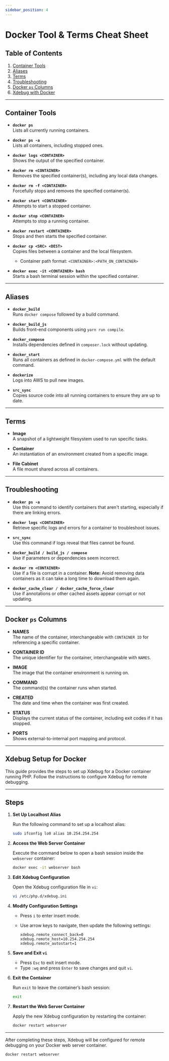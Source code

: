 ```yaml
---
sidebar_position: 4
---
```


# Docker Tool & Terms Cheat Sheet

## Table of Contents

1. [Container Tools](#container-tools)
2. [Aliases](#aliases)
3. [Terms](#terms)
4. [Troubleshooting](#troubleshooting)
5. [Docker `ps` Columns](#docker-ps-columns)
6. [Xdebug with Docker](#xdebug-with-docker)

---

## Container Tools

- **`docker ps`**  
  Lists all currently running containers.

- **`docker ps -a`**  
  Lists all containers, including stopped ones.

- **`docker logs <CONTAINER>`**  
  Shows the output of the specified container.

- **`docker rm <CONTAINER>`**  
  Removes the specified container(s), including any local data changes.

- **`docker rm -f <CONTAINER>`**  
  Forcefully stops and removes the specified container(s).

- **`docker start <CONTAINER>`**  
  Attempts to start a stopped container.

- **`docker stop <CONTAINER>`**  
  Attempts to stop a running container.

- **`docker restart <CONTAINER>`**  
  Stops and then starts the specified container.

- **`docker cp <SRC> <DEST>`**  
  Copies files between a container and the local filesystem.
    - Container path format: `<CONTAINER>:<PATH_ON_CONTAINER>`

- **`docker exec -it <CONTAINER> bash`**  
  Starts a bash terminal session within the specified container.

---

## Aliases

- **`docker_build`**  
  Runs `docker compose` followed by a build command.

- **`docker_build_js`**  
  Builds front-end components using `yarn run compile`.

- **`docker_compose`**  
  Installs dependencies defined in `composer.lock` without updating.

- **`docker_start`**  
  Runs all containers as defined in `docker-compose.yml` with the default command.

- **`dockerize`**  
  Logs into AWS to pull new images.

- **`src_sync`**  
  Copies source code into all running containers to ensure they are up to date.

---

## Terms

- **Image**  
  A snapshot of a lightweight filesystem used to run specific tasks.

- **Container**  
  An instantiation of an environment created from a specific image.

- **File Cabinet**  
  A file mount shared across all containers.

---

## Troubleshooting

- **`docker ps -a`**  
  Use this command to identify containers that aren't starting, especially if there are linking errors.

- **`docker logs <CONTAINER>`**  
  Retrieve specific logs and errors for a container to troubleshoot issues.

- **`src_sync`**  
  Use this command if logs reveal that files cannot be found.

- **`docker_build / build_js / compose`**  
  Use if parameters or dependencies seem incorrect.

- **`docker rm <CONTAINER>`**  
  Use if a file is corrupt in a container. **Note:** Avoid removing data containers as it can take a long time to download them again.

- **`docker_cache_clear / docker_cache_force_clear`**  
  Use if annotations or other cached assets appear corrupt or not updating.

---

## Docker `ps` Columns

- **NAMES**  
  The name of the container, interchangeable with `CONTAINER ID` for referencing a specific container.

- **CONTAINER ID**  
  The unique identifier for the container, interchangeable with `NAMES`.

- **IMAGE**  
  The image that the container environment is running on.

- **COMMAND**  
  The command(s) the container runs when started.

- **CREATED**  
  The date and time when the container was first created.

- **STATUS**  
  Displays the current status of the container, including exit codes if it has stopped.

- **PORTS**  
  Shows external-to-internal port mapping and protocol.

---


## Xdebug Setup for Docker

This guide provides the steps to set up Xdebug for a Docker container running PHP. Follow the instructions to configure Xdebug for remote debugging.

---

## Steps

1. **Set Up Localhost Alias**

   Run the following command to set up a localhost alias:

   ```bash
   sudo ifconfig lo0 alias 10.254.254.254
   ```

2. **Access the Web Server Container**

   Execute the command below to open a bash session inside the `webserver` container:

   ```bash
   docker exec -it webserver bash
   ```

3. **Edit Xdebug Configuration**

   Open the Xdebug configuration file in `vi`:

   ```bash
   vi /etc/php.d/xdebug.ini
   ```

4. **Modify Configuration Settings**

    - Press `i` to enter insert mode.
    - Use arrow keys to navigate, then update the following settings:

      ```plaintext
      xdebug.remote_connect_back=0
      xdebug.remote_host=10.254.254.254
      xdebug.remote_autostart=1
      ```

5. **Save and Exit `vi`**

    - Press `Esc` to exit insert mode.
    - Type `:wq` and press `Enter` to save changes and quit `vi`.

6. **Exit the Container**

   Run `exit` to leave the container’s bash session:

   ```bash
   exit
   ```

7. **Restart the Web Server Container**

   Apply the new Xdebug configuration by restarting the container:

   ```bash
   docker restart webserver
   ```

---

After completing these steps, Xdebug will be configured for remote debugging on your Docker web server container.
```
docker restart webserver
